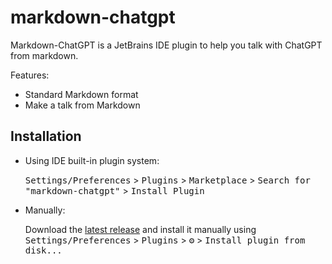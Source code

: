 markdown-chatgpt
==================

<!-- Plugin description -->
Markdown-ChatGPT is a JetBrains IDE plugin to help you talk with ChatGPT from markdown.

Features:
                           
* Standard Markdown format
* Make a talk from Markdown

<!-- Plugin description end -->

## Installation

- Using IDE built-in plugin system:
  
  <kbd>Settings/Preferences</kbd> > <kbd>Plugins</kbd> > <kbd>Marketplace</kbd> > <kbd>Search for "markdown-chatgpt"</kbd> >
  <kbd>Install Plugin</kbd>
  
- Manually:

  Download the [latest release](https://github.com/linux-china/markdown-chatgpt/releases/latest) and install it manually using
  <kbd>Settings/Preferences</kbd> > <kbd>Plugins</kbd> > <kbd>⚙️</kbd> > <kbd>Install plugin from disk...</kbd>
